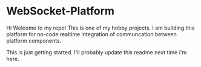 # WebSocket-Platform
Hi
Welcome to my repo!
This is one of my hobby projects. I am building this platform for no-code realtime integration of communcation between platform components.

This is just getting started. I'll probably update this readme next time i'm here.
